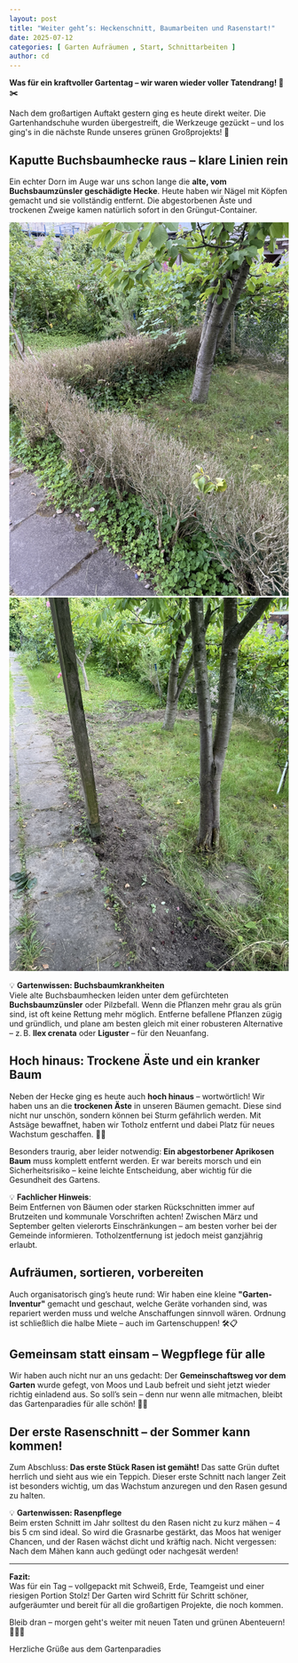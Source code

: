 ```yaml
---
layout: post
title: "Weiter geht’s: Heckenschnitt, Baumarbeiten und Rasenstart!"
date: 2025-07-12
categories: [ Garten Aufräumen , Start, Schnittarbeiten ]
author: cd
---
```


**Was für ein kraftvoller Gartentag – wir waren wieder voller Tatendrang! 🌳✂️**

Nach dem großartigen Auftakt gestern ging es heute direkt weiter. Die Gartenhandschuhe wurden übergestreift, die Werkzeuge gezückt – und los ging's in die nächste Runde unseres grünen Großprojekts! 🌿

## Kaputte Buchsbaumhecke raus – klare Linien rein

Ein echter Dorn im Auge war uns schon lange die **alte, vom Buchsbaumzünsler geschädigte Hecke**. Heute haben wir Nägel mit Köpfen gemacht und sie vollständig entfernt. Die abgestorbenen Äste und trockenen Zweige kamen natürlich sofort in den Grüngut-Container.

![hecke](/assets/images/2025-07-12/hecke_trocken.JPEG)
![hecke](/assets/images/2025-07-12/hecke_weg.JPEG)

💡 **Gartenwissen: Buchsbaumkrankheiten**  
Viele alte Buchsbaumhecken leiden unter dem gefürchteten **Buchsbaumzünsler** oder Pilzbefall. Wenn die Pflanzen mehr grau als grün sind, ist oft keine Rettung mehr möglich. Entferne befallene Pflanzen zügig und gründlich, und plane am besten gleich mit einer robusteren Alternative – z. B. **Ilex crenata** oder **Liguster** – für den Neuanfang.

## Hoch hinaus: Trockene Äste und ein kranker Baum

Neben der Hecke ging es heute auch **hoch hinaus** – wortwörtlich! Wir haben uns an die **trockenen Äste** in unseren Bäumen gemacht. Diese sind nicht nur unschön, sondern können bei Sturm gefährlich werden. Mit Astsäge bewaffnet, haben wir Totholz entfernt und dabei Platz für neues Wachstum geschaffen. 🌳✨

Besonders traurig, aber leider notwendig: **Ein abgestorbener Aprikosen Baum** muss komplett entfernt werden. Er war bereits morsch und ein Sicherheitsrisiko – keine leichte Entscheidung, aber wichtig für die Gesundheit des Gartens.

💡 **Fachlicher Hinweis**:  
Beim Entfernen von Bäumen oder starken Rückschnitten immer auf Brutzeiten und kommunale Vorschriften achten! Zwischen März und September gelten vielerorts Einschränkungen – am besten vorher bei der Gemeinde informieren. Totholzentfernung ist jedoch meist ganzjährig erlaubt.

## Aufräumen, sortieren, vorbereiten

Auch organisatorisch ging’s heute rund: Wir haben eine kleine **"Garten-Inventur"** gemacht und geschaut, welche Geräte vorhanden sind, was repariert werden muss und welche Anschaffungen sinnvoll wären. Ordnung ist schließlich die halbe Miete – auch im Gartenschuppen! 🛠️📋

## Gemeinsam statt einsam – Wegpflege für alle

Wir haben auch nicht nur an uns gedacht: Der **Gemeinschaftsweg vor dem Garten** wurde gefegt, von Moos und Laub befreit und sieht jetzt wieder richtig einladend aus. So soll’s sein – denn nur wenn alle mitmachen, bleibt das Gartenparadies für alle schön! 🤝✨

## Der erste Rasenschnitt – der Sommer kann kommen!

Zum Abschluss: **Das erste Stück Rasen ist gemäht!** Das satte Grün duftet herrlich und sieht aus wie ein Teppich. Dieser erste Schnitt nach langer Zeit ist besonders wichtig, um das Wachstum anzuregen und den Rasen gesund zu halten.

💡 **Gartenwissen: Rasenpflege**  
Beim ersten Schnitt im Jahr solltest du den Rasen nicht zu kurz mähen – 4 bis 5 cm sind ideal. So wird die Grasnarbe gestärkt, das Moos hat weniger Chancen, und der Rasen wächst dicht und kräftig nach. Nicht vergessen: Nach dem Mähen kann auch gedüngt oder nachgesät werden!

---

**Fazit:**  
Was für ein Tag – vollgepackt mit Schweiß, Erde, Teamgeist und einer riesigen Portion Stolz! Der Garten wird Schritt für Schritt schöner, aufgeräumter und bereit für all die großartigen Projekte, die noch kommen.

Bleib dran – morgen geht's weiter mit neuen Taten und grünen Abenteuern! 🌱💪💚

Herzliche Grüße aus dem Gartenparadies
